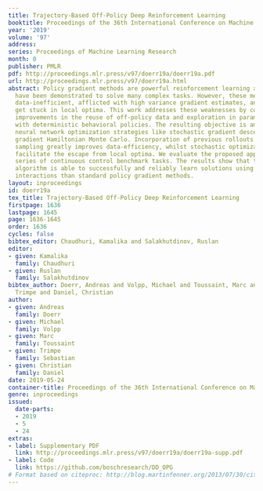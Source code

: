```yaml
---
title: Trajectory-Based Off-Policy Deep Reinforcement Learning
booktitle: Proceedings of the 36th International Conference on Machine Learning
year: '2019'
volume: '97'
address: 
series: Proceedings of Machine Learning Research
month: 0
publisher: PMLR
pdf: http://proceedings.mlr.press/v97/doerr19a/doerr19a.pdf
url: http://proceedings.mlr.press/v97/doerr19a.html
abstract: Policy gradient methods are powerful reinforcement learning algorithms and
  have been demonstrated to solve many complex tasks. However, these methods are also
  data-inefficient, afflicted with high variance gradient estimates, and frequently
  get stuck in local optima. This work addresses these weaknesses by combining recent
  improvements in the reuse of off-policy data and exploration in parameter space
  with deterministic behavioral policies. The resulting objective is amenable to standard
  neural network optimization strategies like stochastic gradient descent or stochastic
  gradient Hamiltonian Monte Carlo. Incorporation of previous rollouts via importance
  sampling greatly improves data-efficiency, whilst stochastic optimization schemes
  facilitate the escape from local optima. We evaluate the proposed approach on a
  series of continuous control benchmark tasks. The results show that the proposed
  algorithm is able to successfully and reliably learn solutions using fewer system
  interactions than standard policy gradient methods.
layout: inproceedings
id: doerr19a
tex_title: Trajectory-Based Off-Policy Deep Reinforcement Learning
firstpage: 1636
lastpage: 1645
page: 1636-1645
order: 1636
cycles: false
bibtex_editor: Chaudhuri, Kamalika and Salakhutdinov, Ruslan
editor:
- given: Kamalika
  family: Chaudhuri
- given: Ruslan
  family: Salakhutdinov
bibtex_author: Doerr, Andreas and Volpp, Michael and Toussaint, Marc and Sebastian,
  Trimpe and Daniel, Christian
author:
- given: Andreas
  family: Doerr
- given: Michael
  family: Volpp
- given: Marc
  family: Toussaint
- given: Trimpe
  family: Sebastian
- given: Christian
  family: Daniel
date: 2019-05-24
container-title: Proceedings of the 36th International Conference on Machine Learning
genre: inproceedings
issued:
  date-parts:
  - 2019
  - 5
  - 24
extras:
- label: Supplementary PDF
  link: http://proceedings.mlr.press/v97/doerr19a/doerr19a-supp.pdf
- label: Code
  link: https://github.com/boschresearch/DD_OPG
# Format based on citeproc: http://blog.martinfenner.org/2013/07/30/citeproc-yaml-for-bibliographies/
---
```

